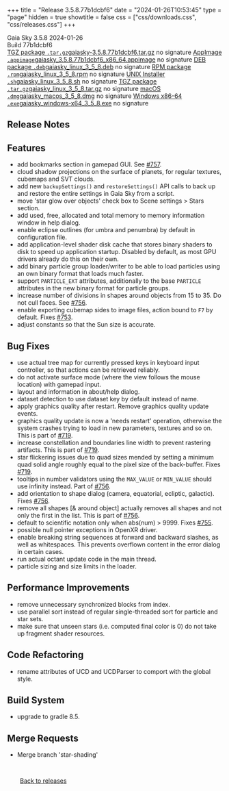 +++
title = "Release 3.5.8.77b1dcbf6"
date = "2024-01-26T10:53:45"
type = "page"
hidden = true
showtitle = false
css = ["css/downloads.css", "css/releases.css"]
+++

<div class="download-container">
<div id="download-title">
<span class="iconify" data-icon="mdi:tag"></span>
Gaia Sky <span class="downloads-version">3.5.8</span> 
<time class="downloads-releasedate" datetime="2024-01-26T10:53:45" title="Published: 2024-01-26T10:53:45"><span class="iconify" data-icon="mdi:calendar"></span> 2024-01-26</time>
<div class="downloads-build">Build 77b1dcbf6</div></div>
<div class="download-section">
<a href="https://gaia.ari.uni-heidelberg.de/gaiasky/releases/3.5.8.77b1dcbf6/gaiasky-3.5.8.77b1dcbf6.tar.gz" class="download-button"><span class="iconify" data-icon="mdi:zip-box"></span> TGZ package <code>.tar.gz</code><span class="download-sub">gaiasky-3.5.8.77b1dcbf6.tar.gz</span></a>
<span class="signature">no signature</span>
<a href="https://gaia.ari.uni-heidelberg.de/gaiasky/releases/3.5.8.77b1dcbf6/gaiasky_3.5.8.77b1dcbf6_x86_64.appimage" class="download-button"><span class="iconify" data-icon="material-symbols:box"></span> AppImage <code>.appimage</code><span class="download-sub">gaiasky_3.5.8.77b1dcbf6_x86_64.appimage</span></a>
<span class="signature">no signature</span>
<a href="https://gaia.ari.uni-heidelberg.de/gaiasky/releases/3.5.8.77b1dcbf6/gaiasky_linux_3_5_8.deb" class="download-button"><span class="iconify" data-icon="mdi:debian"></span> DEB package <code>.deb</code><span class="download-sub">gaiasky_linux_3_5_8.deb</span></a>
<span class="signature">no signature</span>
<a href="https://gaia.ari.uni-heidelberg.de/gaiasky/releases/3.5.8.77b1dcbf6/gaiasky_linux_3_5_8.rpm" class="download-button"><span class="iconify" data-icon="mdi:fedora"></span> RPM package <code>.rpm</code><span class="download-sub">gaiasky_linux_3_5_8.rpm</span></a>
<span class="signature">no signature</span>
<a href="https://gaia.ari.uni-heidelberg.de/gaiasky/releases/3.5.8.77b1dcbf6/gaiasky_linux_3_5_8.sh" class="download-button"><span class="iconify" data-icon="token:unix"></span> UNIX Installer <code>.sh</code><span class="download-sub">gaiasky_linux_3_5_8.sh</span></a>
<span class="signature">no signature</span>
<a href="https://gaia.ari.uni-heidelberg.de/gaiasky/releases/3.5.8.77b1dcbf6/gaiasky_linux_3_5_8.tar.gz" class="download-button"><span class="iconify" data-icon="mdi:zip-box"></span> TGZ package <code>.tar.gz</code><span class="download-sub">gaiasky_linux_3_5_8.tar.gz</span></a>
<span class="signature">no signature</span>
<a href="https://gaia.ari.uni-heidelberg.de/gaiasky/releases/3.5.8.77b1dcbf6/gaiasky_macos_3_5_8.dmg" class="download-button"><span class="iconify" data-icon="mdi:apple"></span> macOS <code>.dmg</code><span class="download-sub">gaiasky_macos_3_5_8.dmg</span></a>
<span class="signature">no signature</span>
<a href="https://gaia.ari.uni-heidelberg.de/gaiasky/releases/3.5.8.77b1dcbf6/gaiasky_windows-x64_3_5_8.exe" class="download-button"><span class="iconify" data-icon="mdi:windows"></span> Windows x86-64 <code>.exe</code><span class="download-sub">gaiasky_windows-x64_3_5_8.exe</span></a>
<span class="signature">no signature</span>
</div>
</div>

<section class="release-notes">

# Release Notes


## Features
- add bookmarks section in gamepad GUI. See [#757](https://codeberg.org/gaiasky/gaiasky/issues/757).
- cloud shadow projections on the surface of planets, for regular textures, cubemaps and SVT clouds.
- add new `backupSettings()` and `restoreSettings()` API calls to back up and restore the entire settings in Gaia Sky from a script.
- move 'star glow over objects' check box to Scene settings > Stars section.
- add used, free, allocated and total memory to memory information window in help dialog.
- enable eclipse outlines (for umbra and penumbra) by default in configuration file.
- add application-level shader disk cache that stores binary shaders to disk to speed up application startup. Disabled by default, as most GPU drivers already do this on their own.
- add binary particle group loader/writer to be able to load particles using an own binary format that loads much faster.
- support `PARTICLE_EXT` attributes, additionally to the base `PARTICLE` attributes in the new binary format for particle groups.
- increase number of divisions in shapes around objects from 15 to 35. Do not cull faces. See [#756](https://codeberg.org/gaiasky/gaiasky/issues/756).
- enable exporting cubemap sides to image files, action bound to `F7` by default. Fixes [#753](https://codeberg.org/gaiasky/gaiasky/issues/753).
- adjust constants so that the Sun size is accurate.

## Bug Fixes
- use actual tree map for currently pressed keys in keyboard input controller, so that actions can be retrieved reliably.
- do not activate surface mode (where the view follows the mouse location) with gamepad input.
- layout and information in about/help dialog.
- dataset detection to use dataset key by default instead of name.
- apply graphics quality after restart. Remove graphics quality update events.
- graphics quality update is now a 'needs restart' operation, otherwise the system crashes trying to load in new parameters, textures and so on. This is part of [#719](https://codeberg.org/gaiasky/gaiasky/issues/719).
- increase constellation and boundaries line width to prevent rastering artifacts. This is part of [#719](https://codeberg.org/gaiasky/gaiasky/issues/719).
- star flickering issues due to quad sizes mended by setting a minimum quad solid angle roughly equal to the pixel size of the back-buffer. Fixes [#719](https://codeberg.org/gaiasky/gaiasky/issues/719).
- tooltips in number validators using the `MAX_VALUE` or `MIN_VALUE` should use infinity instead. Part of [#756](https://codeberg.org/gaiasky/gaiasky/issues/756).
- add orientation to shape dialog (camera, equatorial, ecliptic, galactic). Fixes [#756](https://codeberg.org/gaiasky/gaiasky/issues/756).
- remove all shapes [& around object] actually removes all shapes and not only the first in the list. This is part of [#756](https://codeberg.org/gaiasky/gaiasky/issues/756).
- default to scientific notation only when abs(num) > 9999. Fixes [#755](https://codeberg.org/gaiasky/gaiasky/issues/755).
- possible null pointer exceptions in OpenXR driver.
- enable breaking string sequences at forward and backward slashes, as well as whitespaces. This prevents overflown content in the error dialog in certain cases.
- run actual octant update code in the main thread.
- particle sizing and size limits in the loader.

## Performance Improvements
- remove unnecessary synchronized blocks from index.
- use parallel sort instead of regular single-threaded sort for particle and star sets.
- make sure that unseen stars (i.e. computed final color is 0) do not take up fragment shader resources.

## Code Refactoring
- rename attributes of UCD and UCDParser to comport with the global style.

## Build System
- upgrade to gradle 8.5.

## Merge Requests
- Merge branch 'star-shading'
</section>


<p class="center-text" style="padding: 30px;"><a href="/downloads/releases"><span class="iconify back" data-icon="mdi:arrow-left-bold"></span> Back to releases</a>
</p>
